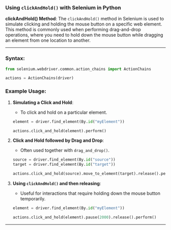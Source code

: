 ﻿### Using `clickAndHold()` with Selenium in Python ###


**clickAndHold() Method**: The `clickAndHold()` method in Selenium is used to simulate clicking and holding the mouse button on a specific web element. This method is commonly used when performing drag-and-drop operations, where you need to hold down the mouse button while dragging an element from one location to another.

---

### **Syntax**:
```python
from selenium.webdriver.common.action_chains import ActionChains

actions = ActionChains(driver)
```

### **Example Usage**:

1. **Simulating a Click and Hold**:
   - To click and hold on a particular element.
   ```python
   element = driver.find_element(By.id("myElement"))
   
   actions.click_and_hold(element).perform()
   ```

2. **Click and Hold followed by Drag and Drop**:
   - Often used together with `drag_and_drop()`.
   ```python
   source = driver.find_element(By.id("source"))
   target = driver.find_element(By.id("target"))

   actions.click_and_hold(source).move_to_element(target).release().perform()
   ```

3. **Using `clickAndHold()` and then releasing**:
   - Useful for interactions that require holding down the mouse button temporarily.
   ```python
   element = driver.find_element(By.id("myElement"))
   
   actions.click_and_hold(element).pause(2000).release().perform()
   ```

---